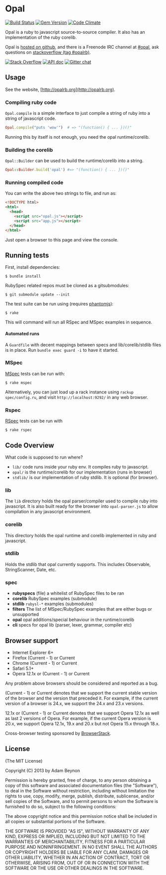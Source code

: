 # Opal

[![Build Status](https://secure.travis-ci.org/opal/opal.svg?branch=master)](http://travis-ci.org/opal/opal)
[![Gem Version](https://badge.fury.io/rb/opal.svg)](http://badge.fury.io/rb/opal)
[![Code Climate](http://img.shields.io/codeclimate/github/opal/opal.svg)](https://codeclimate.com/github/opal/opal)

Opal is a ruby to javascript source-to-source compiler. It also has an
implementation of the ruby corelib.

Opal is [hosted on github](http://github.com/opal/opal), and there
is a Freenode IRC channel at [#opal](http://webchat.freenode.net/?channels=opal),
ask questions on [stackoverflow (tag #opalrb)](http://stackoverflow.com/questions/ask?tags=opalrb).

[![Stack Overflow](http://img.shields.io/badge/stackoverflow-%23opalrb-orange.svg)](http://stackoverflow.com/questions/ask?tags=opalrb)
[![API doc](http://img.shields.io/badge/doc-api-blue.svg)](http://opalrb.org/docs/api)
[![Gitter chat](http://img.shields.io/badge/gitter-opal%2Fopal-009966.svg)](https://gitter.im/opal/opal)



## Usage

See the website, [http://opalrb.org](http://opalrb.org).

### Compiling ruby code

`Opal.compile` is a simple interface to just compile a string of ruby into a
string of javascript code.

```ruby
Opal.compile("puts 'wow'")  # => "(function() { ... })()"
```

Running this by itself is not enough, you need the opal runtime/corelib.

### Building the corelib

`Opal::Builder` can be used to build the runtime/corelib into a string.

```ruby
Opal::Builder.build('opal') #=> "(function() { ... })()"
```

### Running compiled code

You can write the above two strings to file, and run as:

```html
<!DOCTYPE html>
<html>
  <head>
    <script src="opal.js"></script>
    <script src="app.js"></script>
  </head>
</html>
```

Just open a browser to this page and view the console.

## Running tests

First, install dependencies:

    $ bundle install

RubySpec related repos must be cloned as a gitsubmodules:

    $ git submodule update --init

The test suite can be run using (requires [phantomjs][]):

    $ rake

This will command will run all RSpec and MSpec examples in sequence.

#### Automated runs

A `Guardfile` with decent mappings between specs and lib/corelib/stdlib files is in place.
Run `bundle exec guard -i` to have it started.


### MSpec

[MSpec][] tests can be run with:

    $ rake mspec

Alternatively, you can just load up a rack instance using `rackup spec/config.ru`, and
visit `http://localhost:9292/` in any web browser.


### Rspec

[RSpec][] tests can be run with

    $ rake rspec


## Code Overview

What code is supposed to run where?

* `lib/` code runs inside your ruby env. It compiles ruby to javascript.
* `opal/` is the runtime/corelib for our implementation (runs in browser)
* `stdlib/` is our implementation of ruby stdlib. It is optional (for browser).

### lib

The `lib` directory holds the opal parser/compiler used to compile ruby
into javascript. It is also built ready for the browser into `opal-parser.js`
to allow compilation in any javascript environment.

### corelib

This directory holds the opal runtime and corelib implemented in ruby and
javascript.

### stdlib

Holds the stdlib that opal currently supports. This includes Observable,
StringScanner, Date, etc.

### spec

* **rubyspecs** (file) a whitelist of RubySpec files to be ran
* **corelib** RubySpec examples (submodule)
* **stdlib** `rubysl-*` examples (submodules)
* **filters** The list of MSpec/RubySpec examples that are either bugs or unsupported
* **opal** opal additions/special behaviour in the runtime/corelib
* **cli** specs for opal lib (parser, lexer, grammar, compiler etc)

## Browser support

* Internet Explorer 6+
* Firefox (Current - 1) or Current
* Chrome (Current - 1) or Current
* Safari 5.1+
* Opera 12.1x or (Current - 1) or Current

Any problem above browsers should be considered and reported as a bug.

(Current - 1) or Current denotes that we support the current stable version of
the browser and the version that preceded it. For example, if the current
version of a browser is 24.x, we support the 24.x and 23.x versions.

12.1x or (Current - 1) or Current denotes that we support Opera 12.1x as well
as last 2 versions of Opera. For example, if the current Opera version is 20.x,
we support Opera 12.1x, 19.x and 20.x but not Opera 15.x through 18.x.

Cross-browser testing sponsored by [BrowserStack](http://browserstack.com).

## License

(The MIT License)

Copyright (C) 2013 by Adam Beynon

Permission is hereby granted, free of charge, to any person obtaining a copy
of this software and associated documentation files (the "Software"), to deal
in the Software without restriction, including without limitation the rights
to use, copy, modify, merge, publish, distribute, sublicense, and/or sell
copies of the Software, and to permit persons to whom the Software is
furnished to do so, subject to the following conditions:

The above copyright notice and this permission notice shall be included in
all copies or substantial portions of the Software.

THE SOFTWARE IS PROVIDED "AS IS", WITHOUT WARRANTY OF ANY KIND, EXPRESS OR
IMPLIED, INCLUDING BUT NOT LIMITED TO THE WARRANTIES OF MERCHANTABILITY,
FITNESS FOR A PARTICULAR PURPOSE AND NONINFRINGEMENT. IN NO EVENT SHALL THE
AUTHORS OR COPYRIGHT HOLDERS BE LIABLE FOR ANY CLAIM, DAMAGES OR OTHER
LIABILITY, WHETHER IN AN ACTION OF CONTRACT, TORT OR OTHERWISE, ARISING FROM,
OUT OF OR IN CONNECTION WITH THE SOFTWARE OR THE USE OR OTHER DEALINGS IN
THE SOFTWARE.


[phantomjs]: http://phantomjs.org
[MSpec]: https://github.com/rubyspec/mspec#readme
[RSpec]: https://github.com/rspec/rspec#readme

